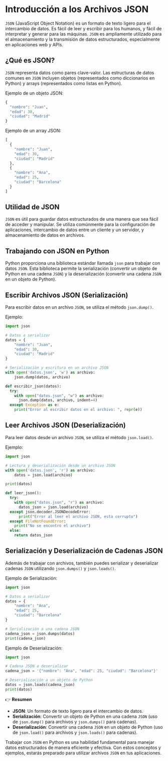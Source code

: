# Introducción a los Archivos JSON
`JSON` (JavaScript Object Notation) es un formato de texto ligero para el intercambio de datos. Es fácil de leer y escribir para los humanos, y fácil de interpretar y generar para las máquinas. `JSON` es ampliamente utilizado para el almacenamiento y la transmisión de datos estructurados, especialmente en aplicaciones web y APIs.

## ¿Qué es JSON?
`JSON` representa datos como pares clave-valor. Las estructuras de datos comunes en `JSON` incluyen objetos (representados como diccionarios en Python) y arrays (representados como listas en Python).

Ejemplo de un objeto JSON:

```python
{
  "nombre": "Juan",
  "edad": 30,
  "ciudad": "Madrid"
}
```

Ejemplo de un array JSON:
```python
[
  {
    "nombre": "Juan",
    "edad": 30,
    "ciudad": "Madrid"
  },
  {
    "nombre": "Ana",
    "edad": 25,
    "ciudad": "Barcelona"
  }
]
```

## Utilidad de JSON
`JSON` es útil para guardar datos estructurados de una manera que sea fácil de acceder y manipular. Se utiliza comúnmente para la configuración de aplicaciones, intercambio de datos entre un cliente y un servidor, y almacenamiento de datos en archivos.

## Trabajando con JSON en Python
Python proporciona una biblioteca estándar llamada `json` para trabajar con datos `JSON`. Esta biblioteca permite la serialización (convertir un objeto de Python en una cadena `JSON`) y la deserialización (convertir una cadena `JSON` en un objeto de Python).

## Escribir Archivos JSON (Serialización)
Para escribir datos en un archivo `JSON`, se utiliza el método `json.dump()`.

Ejemplo:
```python
import json

# Datos a serializar
datos = {
    "nombre": "Juan",
    "edad": 30,
    "ciudad": "Madrid"
}

# Serialización y escritura en un archivo JSON
with open('datos.json', 'w') as archivo:
    json.dump(datos, archivo)
```

```python
def escribir_json(datos):
  try:
    with open("datos.json", "w") as archivo:
      json.dump(datos, archivo, indent=4)
  except Exception as e:
    print("Error al escribir datos en el archivo: ", repr(e))
```

## Leer Archivos JSON (Deserialización)
Para leer datos desde un archivo `JSON`, se utiliza el método `json.load()`.

Ejemplo:
```python
import json

# Lectura y deserialización desde un archivo JSON
with open('datos.json', 'r') as archivo:
    datos = json.load(archivo)

print(datos)
```

```python
def leer_json():
  try:
    with open("datos.json", "r") as archivo:
      datos_json = json.load(archivo)
  except json.decoder.JSONDecodeError: 
      print("Error al leer el archivo JSON, esta corrupto")
  except FileNotFoundError:
    print("No se encontro el archivo")
  else: 
    return datos_json
```

## Serialización y Deserialización de Cadenas JSON
Además de trabajar con archivos, también puedes serializar y deserializar cadenas `JSON` utilizando `json.dumps()` y `json.loads()`.

Ejemplo de Serialización:
```python
import json

# Datos a serializar
datos = {
    "nombre": "Ana",
    "edad": 25,
    "ciudad": "Barcelona"
}

# Serialización a una cadena JSON
cadena_json = json.dumps(datos)
print(cadena_json)
```

Ejemplo de Deserialización:
```python
import json

# Cadena JSON a deserializar
cadena_json = '{"nombre": "Ana", "edad": 25, "ciudad": "Barcelona"}'

# Deserialización a un objeto de Python
datos = json.loads(cadena_json)
print(datos)
```

👉 **Resumen**
- **JSON**: Un formato de texto ligero para el intercambio de datos.
- **Serialización**: Convertir un objeto de Python en una cadena `JSON` (uso de `json.dump()` para archivos y `json.dumps()` para cadenas).
- **Deserialización**: Convertir una cadena `JSON` en un objeto de Python (uso de `json.load()` para archivos y `json.loads()` para cadenas).

Trabajar con `JSON` en Python es una habilidad fundamental para manejar datos estructurados de manera eficiente y efectiva. Con estos conceptos y ejemplos, estarás preparado para utilizar archivos `JSON` en tus aplicaciones.